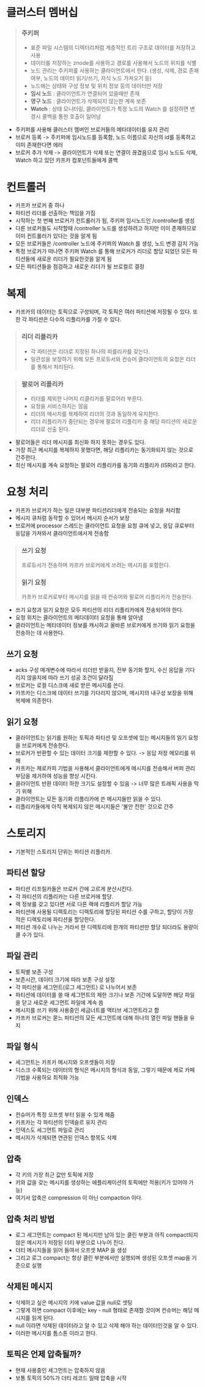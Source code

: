 # 클러스터 멤버십
> ### 주키퍼
> * 표준 파일 시스템의 디렉터리처럼 계층적인 트리 구조로 데이터를 저장하고 사용
> * 데이터를 저장하는 znode를 사용하고 경로를 사용해서 노드의 위치를 식별
> * 노드 관리는 주키퍼를 사용하는 클라이언트에서 한다. (생성, 삭제, 경로 존재 여부, 노드의 데이터 읽기/쓰기, 자식 노드 가져오기 등)
> * 노드에는 상태와 구성 정보 및 위치 정보 등의 데이터만 저장
> * **임시 노드** : 클라이언트가 연결되어 있을때만 존재
> * **영구 노드** : 클라이언트가 삭제되지 않는한 계쏙 보존
> * **Watch** : 상태 모니터링, 클라이언트가 특정 노드의 Watch 를 설정하면 변경시 콜백을 통한 호출이 일어남
* 주키퍼를 사용해 클러스터 멤버인 브로커들의 메타데이터를 유지 관리
* 브로커 등록 -> 주키퍼에 임시노드를 등록함, 노드 이름으로 자신의 id를 등록하고 이미 존재한다면 에러
* 브로커 추가 삭제 -> 클라이언트가 삭제 또는 연결이 끊겼음으로 임시 노드도 삭제, Watch 하고 있던 카프카 컴포넌트들에게 콜백

# 컨트롤러
* 카프카 브로커 중 하나
* 파티션 리더를 선출하는 책임을 가짐
* 시작하는 첫 번째 브로커가 컨트롤러가 됨, 주키퍼 임시노드인 /controller를 생성
* 다른 브로커들도 시작할때 /controller 노드를 생성하려고 하지만 이미 존재하므로 이미 컨트롤러가 있다는 것을 알게 됨
* 모든 브로커들은 /controller 노드에 주키퍼의 Watch 를 생성, 노드 변경 감지 가능
* 특정 브로커가 떠나면 주키퍼 Watch 를 통해 브로커가 리더로 할당 되었던 모든 파티션들에 새로운 리더가 필요한것을 알게 됨
* 모든 파티션들을 점검하고 새로운 리더가 될 브로컬르 결정

# 복제
* 카프카의 데이터는 토픽으로 구성되며, 각 토픽은 여러 파티션에 저장될 수 있다. 또한 각 파티션은 다수의 리플리카를 가질 수 있다.

> ### 리더 리플리카
> * 각 파티션은 리더로 지정된 하나의 피를리카를 갖는다.
> * 일관성을 보장하기 위해 모든 프로듀서와 컨슈머 클라이언트의 요청은 리더를 통해서 처리된다.

> ### 팔로어 리플리카
> * 리더를 제외한 나머지 리클리카를 팔로어라 부른다.
> * 요청을 서비스하지는 않음
> * 리더의 메시지를 복제하여 리더의 것과 동일하게 유지한다.
> * 리더 리플리카가 중단되는 경우에 팔로어 리플리카 중 해당 파티션의 새로운 리더로 선출 된다.

* 팔로어들은 리더 메시지를 최신화 하지 못하는 경우도 있다.
* 가장 최근 메시지를 복제하지 못했다면, 해당 리플리카는 동기화되지 않는 것으로 간주한다.
* 최신 메시지를 계속 요청하는 팔로어 리플리카를 동기화 리플리카 (ISR)라고 한다.

# 요청 처리
* 카프카 브로커가 하는 일은 대부분 파티션리더에게 전송되는 요청을 처리함
* 메시지 큐처럼 동작할 수 있어서 메시지 순서가 보장
* 브로커에 processor 스레드는  클라이언트 요청을 요청 큐에 넣고, 응답 큐로부터 응답을 가져와서 클라이언트에서게 전송함

> ### 쓰기 요청
> 프로듀서가 전송하며 카프카 브로커에게 쓰려는 메시지를 포함한다.
> ### 읽기 요청
> 카프카 브로커로부터 메시지를 읽을 때 컨슈머와 팔로어 리플리카가 전송한다.

* 쓰기 요청과 읽기 요청은 모두 파티션의 리더 리플리카에게 전송되어야 한다. 
* 요청 위치는 클라이언트의 메타데이터 요청을 통해 알아냄
* 클라이언트는 메타데이터 정보를 캐시하고 올바른 브로커에게 쓰기와 읽기 요청을 전송하는 데 사용한다.

## 쓰기 요청
* acks 구성 매개변수에 따라서 리더만 받을지, 전부 동기화 할지, 수신 응답을 기다리지 않을지에 따라 쓰기 성공 조건이 달라짐
* 브로커는 로컬 디스크에 새로 받은 메시지를 쓴다.
* 카프카는 디스크에 데이터 쓰기를 기다리지 않으며, 메시지의 내구성 보장을 위해 복제에 의존한다.

## 읽기 요청
* 클라이언트는 읽기를 원하는 토픽과 파티션 및 오프셋에 있는 메시지들의 읽기 요청을  브로커에게 전송한다.
* 브로커가 반환할 수 있는 데이터 크기를 제한할 수 있다. -> 응답 저장 메모리를 위해
* 카프카는 제로카피 기법을 사용해서 클라이언트에게 메시지를 전송해서 버퍼 관리 부담을 제거하여 성능을 향상 시킨다.
* 클라이언트 반환 데이터 하한 크기도 설정할 수 있음 -> 너무 많은 트래픽 사용을 막기 위해
* 클라이언트는 모든 동기화 리플리카에 쓴 메시지들만 읽을 수 있다.
* 리플리카들에게 아직 복제되지 않은 메시지들은 '불안 전한' 것으로 간주

# 스토리지
* 기본적인 스토리지 단위는 파티션 리플리카.

## 파티션 할당
* 파티션 리프릴카들은 브로커 간에 고르게 분산시킨다.
* 각 파티션의 리플리카는 다른 브로커에 할당.
* 랙 정보를 갖고 있다면 서로 다른 랙에 리플리카 할당 가능
* 파티션에 사용될 디렉토리는 디렉토리에 할당된 파티션 수를 구하고, 할당이 가장 적은 디렉토리에 파티션을 할당한다.
* 파티션 개수로 나누는 거라서 한 디렉토리에 한개의 파티션만 할당 되더라도 용량이 클 수가 있다.

## 파일 관리
* 토픽별 보존 구성
* 보존시간, 데이터 크기에 따라 보존 구성 설정
* 각 파티션을 세그먼트(로그 세그먼트) 로 나누어서 보존
* 파티션에 데이터를 쓸 때 세그먼트의 제한 크기나 보존 기간에 도달하면 해당 파일을 닫고 새로운 세그먼트 파일에 계속 씀
* 메시지를 쓰기 위해 사용중인 세금너트를 액티브 세그먼트라고 함
* 카프카 브로커는 몯느 파티션의 모든 세그먼트에 대해 하나의 열린 파일 핸들을 유지

## 파일 형식
* 세그먼트는 카프카 메시지와 오프셋들이 저장
* 디스크 수록되는 데이터의 형식은 메시지의 형식과 동일, 그렇기 때문에 제로 카페 기법을 사용하요 최적화 가능

## 인덱스
* 컨슈머가 특정 오프셋 부터 읽을 수 있게 해줌
* 카프카는 각 파티션의 인덱슬르 유지 관리
* 인덱스도 세그먼트 파일로 관리
* 메시지가 삭제되면 연관된 인덱스 항목도 삭제

## 압축
* 각 키의 가장 최근 값만 토픽에 저장
* 키와 값을 갖는 메시지를 생성하는 애플리케이션의 토픽에만 적용(키가 있어야 가능)
* 여기서 압축은 compression 이 아닌 compaction 이다.

## 압축 처리 방법
* 로그 세그먼트는 compact 된 메시지만 남아 있는 클린 부분과 아직 compact되지 않은 메시지가 저장된 더티 부분으로 나누어 진다.
* 더티 메시지들을 읽어 들여서 오프셋 MAP 을 생성
* 그리고 로그 compact는 항상 클린 부분에서만 실행되며 생성된 오프셋 map을 기준으로 실행

## 삭제된 메시지
* 삭제하고 싶은 메시지의 키에 value 값을 null로 셋팅
* 그렇게 하면 compact 이후에는 key - null 형태로 존재할 것이며 컨슈머는 해당 메시지를 읽게 된다.
* null 이라면 삭제된 데이터라고 알 수 있고 삭제 해야 하는 데이터인것을 알 수 있다.
* 이러한 메시지를 톰스톤 이라고 한다.

## 토픽은 언제 압축될까?
* 현재 사용중인 세그먼트는 압축하지 않음
* 보통 토픽의 50%가 더티 레코드 일때 압축을 시작